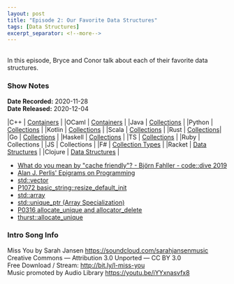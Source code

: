 ```yaml
---
layout: post
title: "Episode 2: Our Favorite Data Structures"
tags: [Data Structures]
excerpt_separator: <!--more-->
---
```


<div id="buzzsprout-player-6691847"></div>
<script src="https://www.buzzsprout.com/1501960/6691847-episode-2-our-favorite-data-structures.js?container_id=buzzsprout-player-6691847&player=small" type="text/javascript" charset="utf-8"></script>

<br>In this episode, Bryce and Conor talk about each of their favorite data structures.

<!--more-->

### Show Notes

**Date Recorded:** 2020-11-28 <br>
**Date Released:** 2020-12-04

|C++     | [Containers](https://en.cppreference.com/w/cpp/container) |
|OCaml   | [Containers](https://ocaml.org/learn/tutorials/comparison_of_standard_containers.html) |
|Java    | [Collections](https://docs.oracle.com/javase/8/docs/api/?java/util/Collections.html) |
|Python  | [Collections](https://docs.python.org/3/library/collections.html) |
|Kotlin  | [Collections](https://kotlinlang.org/api/latest/jvm/stdlib/kotlin.collections/index.html) |
|Scala   | [Collections](https://www.scala-lang.org/api/current/scala/collection/index.html) |
|Rust    | [Collections](https://doc.rust-lang.org/std/collections/index.html)|
|Go      | [Collections](https://godoc.org/github.com/golang-collections/collections) |
|Haskell | [Collections](http://hackage.haskell.org/package/collections-api-1.0.0.0/docs/Data-Collections.html) |
|TS      | [Collections](https://www.npmjs.com/package/typescript-collections) |
|Ruby    | Collections |
|JS      | Collections |
|F#      | [Collection Types](https://docs.microsoft.com/en-us/dotnet/fsharp/language-reference/fsharp-collection-types) |
|Racket  | [Data Structures](https://docs.racket-lang.org/data/index.html) |
|Clojure | [Data Structures](https://clojure.org/reference/data_structures) |

* [What do you mean by "cache friendly"? - Björn Fahller - code::dive 2019](https://youtu.be/Fzbotzi1gYs)
* [Alan J. Perlis' Epigrams on Programming](https://web.archive.org/web/19990117034445/http://www-pu.informatik.uni-tuebingen.de/users/klaeren/epigrams.html)
* [std::vector](https://en.cppreference.com/w/cpp/container/vector)
* [P1072 basic_string::resize_default_init](http://www.open-std.org/jtc1/sc22/wg21/docs/papers/2019/p1072r5.html)
* [std::array](https://en.cppreference.com/w/cpp/container/array)
* [std::unique_ptr (Array Specialization)](https://en.cppreference.com/w/cpp/memory/unique_ptr)
* [P0316 allocate_unique and allocator_delete](http://www.open-std.org/jtc1/sc22/wg21/docs/papers/2017/p0316r0.html)
* [thurst::allocate_unique](https://thrust.github.io/doc/allocate__unique_8h_source.html)

### Intro Song Info

Miss You by Sarah Jansen https://soundcloud.com/sarahjansenmusic<br>
Creative Commons — Attribution 3.0 Unported — CC BY 3.0<br>
Free Download / Stream: http://bit.ly/l-miss-you<br>
Music promoted by Audio Library https://youtu.be/iYYxnasvfx8<br>
